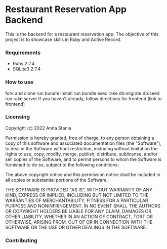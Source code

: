 # Restaurant Reservation App Backend

This is the backend for a restaurant reservation app. The objective of this project is to showcase skills in Ruby and Active Record. 

### Requirements 
* Ruby 2.7.4
* SQLite3 2.7.4


### How to use 
fork and clone 
run bundle install
run bundle exec rake db:migrate db:seed
run rake server
If you haven't already, follow directions for frontend [link to frontend]


### Licensing
Copyright (c) 2022 Anna Stania

Permission is hereby granted, free of charge, to any person obtaining a copy
of this software and associated documentation files (the "Software"), to deal
in the Software without restriction, including without limitation the rights
to use, copy, modify, merge, publish, distribute, sublicense, and/or sell
copies of the Software, and to permit persons to whom the Software is
furnished to do so, subject to the following conditions:

The above copyright notice and this permission notice shall be included in
all copies or substantial portions of the Software.

THE SOFTWARE IS PROVIDED "AS IS", WITHOUT WARRANTY OF ANY KIND, EXPRESS OR
IMPLIED, INCLUDING BUT NOT LIMITED TO THE WARRANTIES OF MERCHANTABILITY,
FITNESS FOR A PARTICULAR PURPOSE AND NONINFRINGEMENT. IN NO EVENT SHALL THE
AUTHORS OR COPYRIGHT HOLDERS BE LIABLE FOR ANY CLAIM, DAMAGES OR OTHER
LIABILITY, WHETHER IN AN ACTION OF CONTRACT, TORT OR OTHERWISE, ARISING FROM,
OUT OF OR IN CONNECTION WITH THE SOFTWARE OR THE USE OR OTHER DEALINGS IN
THE SOFTWARE.

### Contributing 